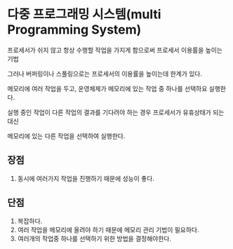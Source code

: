 # 다중 프로그래밍 시스템(multi Programming System)

프로세서가 쉬지 않고 항상 수행할 작업을 가지게 함으로써 프로세서 이용률을 높이는 기법

그러나 버퍼링이나 스풀링으로는 프로세서의 이용률을 높이는데 한계가 있다.
    
메모리에 여러 작업을 두고, 운영체제가 메모리에 있는 작업 중 하나를 선택하요 실행한다.

실행 중인 작업이 다른 작업의 결과를 기다려야 하는 경우 프로세서가 유휴상태가 되는 대신 

메모리에 있는 다른 작업을 선택하여 실행한다.

## 장점
1. 동시에 여러가지 작업을 진행하기 때문에 성능이 좋다.

## 단점
1. 복잡하다.
2. 여러 작업을 메모리에 올려야 하기 때문에 메모리 관리 기법이 필요하다.
3. 여러개의 작업중 하나를 선택하기 위한 방법을 결정해야한다.